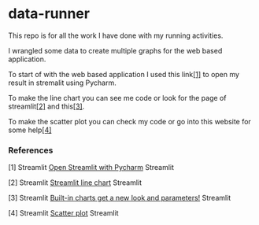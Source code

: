 # data-runner

This repo is for all the work I have done with my running activities. 

I wrangled some data to create multiple graphs for the web based application. 

To start of with the web based application I used this link[[1]](#1) to open my result in stremalit using Pycharm. 

To make the line chart you can see me code or look for the page of streamlit[[2]](#2) and this[[3]](#3). 

To make the scatter plot you can check my code or go into this website for some help[[4]](#4)

### References

<a id="1">[1]</a> 
Streamlit
[Open Streamlit with Pycharm](https://www.youtube.com/watch?v=g1__0Y1DLEM&t=42s)
Streamlit

<a id="2">[2]</a>
Streamlit
[Streamlit line chart](https://docs.streamlit.io/develop/api-reference/charts/st.line_chart)
Streamlit

<a id="3">[3]</a>
Streamlit
[Built-in charts get a new look and parameters!](https://blog.streamlit.io/built-in-charts-get-a-new-look-and-parameters/)
Streamlit

<a id="4">[4]</a>
Streamlit
[Scatter plot](https://docs.streamlit.io/develop/api-reference/charts/st.scatter_chart)
Streamlit